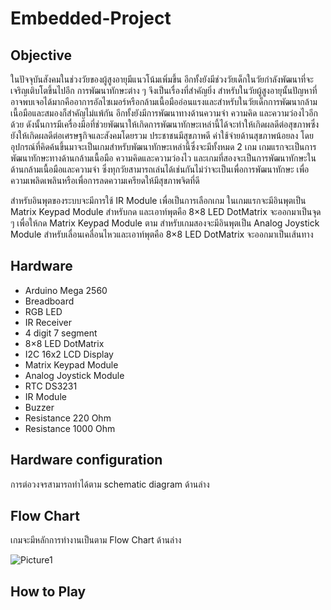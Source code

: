 # Embedded-Project
## Objective
ในปัจจุบันสังคมในช่วงวัยของผู้สูงอายุมีแนวโน้มเพิ่มขึ้น อีกทั้งยังมีช่วงวัยเด็กในวัยกำลังพัฒนาที่จะเจริญเติบโตขึ้นไปอีก การพัฒนาทักษะต่าง ๆ จึงเป็นเรื่องที่สำคัญยิ่ง สำหรับในวัยผู้สูงอายุนั้นปัญหาที่อาจพบเจอได้มากคืออาการอัลไซเมอร์หรือกล้ามเนื้อมืออ่อนแรงและสำหรับในวัยเด็กการพัฒนากล้ามเนื้อมือและสมองก็สำคัญไม่แพ้กัน อีกทั้งยังมีการพัฒนาทางด้านความจำ ความคิด และความว่องไวอีกด้วย ดังนั้นการมีเครื่องมือที่ช่วยพัฒนาให้เกิดการพัฒนาทักษะเหล่านี้ได้จะทำให้เกิดผลดีต่อสุขภาพซึ่งยังให้เกิดผลดีต่อเศรษฐกิจและสังคมโดยรวม ประชาชนมีสุขภาพดี ค่าใช้จ่ายด้านสุขภาพน้อยลง โดยอุปกรณ์ที่คิดค้นขึ้นมาจะเป็นเกมสำหรับพัฒนาทักษะเหล่านี้ซึ่งจะมีทั้งหมด 2 เกม เกมแรกจะเป็นการพัฒนาทักษะทางด้านกล้ามเนื้อมือ ความคิดและความว่องไว และเกมที่สองจะเป็นการพัฒนาทักษะในด้านกล้ามเนื้อมือและความจำ ซึ่งทุกวัยสามารถเล่นได้เช่นกันไม่ว่าจะเป็นเพื่อการพัฒนาทักษะ เพื่อความเพลิดเพลินหรือเพื่อการลดความเครียดให้มีสุขภาพจิตที่ดี

สำหรับอินพุตของระบบจะมีการใช้ IR Module เพื่อเป็นการเลือกเกม
ในเกมแรกจะมีอินพุตเป็น Matrix Keypad Module สำหรับกด และเอาท์พุตคือ 8×8 LED DotMatrix จะออกมาเป็นจุด ๆ เพื่อให้กด Matrix Keypad Module ตาม สำหรับเกมสองจะมีอินพุตเป็น Analog Joystick Module สำหรับเลื่อนเคลื่อนไหวและเอาท์พุตคือ 8×8 LED DotMatrix จะออกมาเป็นเส้นทาง

## Hardware
- Arduino Mega 2560
- Breadboard 
- RGB LED
- IR Receiver
- 4 digit 7 segment 
- 8×8 LED DotMatrix
- I2C 16x2 LCD Display 
- Matrix Keypad Module
- Analog Joystick Module
- RTC DS3231
- IR Module
- Buzzer 
- Resistance 220 Ohm
- Resistance 1000 Ohm

## Hardware configuration
การต่อวงจรสามารถทำได้ตาม schematic diagram ด้านล่าง


## Flow Chart
เกมจะมีหลักการทำงานเป็นตาม Flow Chart ด้านล่าง

![Picture1](https://user-images.githubusercontent.com/68359540/235310630-a87de939-d505-42c3-b959-9d8e3abb6eab.png)

## How to Play
